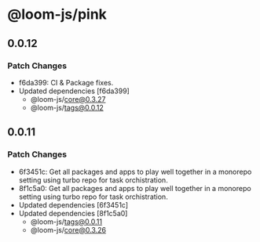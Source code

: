 # @loom-js/pink

## 0.0.12

### Patch Changes

- f6da399: CI & Package fixes.
- Updated dependencies [f6da399]
  - @loom-js/core@0.3.27
  - @loom-js/tags@0.0.12

## 0.0.11

### Patch Changes

- 6f3451c: Get all packages and apps to play well together in a monorepo setting using turbo repo for task orchistration.
- 8f1c5a0: Get all packages and apps to play well together in a monorepo setting using turbo repo for task orchistration.
- Updated dependencies [6f3451c]
- Updated dependencies [8f1c5a0]
  - @loom-js/tags@0.0.11
  - @loom-js/core@0.3.26
